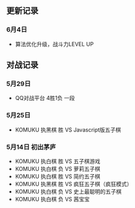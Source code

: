 ## 更新记录

### 6月4日
- 算法优化升级，战斗力LEVEL UP

## 对战记录

### 5月29日
- QQ对战平台 4胜1负 一段

### 5月25日
- KOMUKU 执黑棋 胜 VS Javascript版五子棋

### 5月14日 初出茅庐
- KOMUKU 执白棋 胜 VS 五子棋游戏
- KOMUKU 执白棋 负 VS 萝莉五子棋
- KOMUKU 执白棋 胜 VS 简约五子棋
- KOMUKU 执黑棋 胜 VS 疯狂五子棋（疯狂模式）
- KOMUKU 执白棋 负 VS 史上最聪明的五子棋
- KOMUKU 执白棋 负 VS 茜宝宝